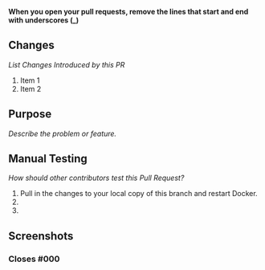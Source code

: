 **When you open your pull requests, remove the lines that start and end with underscores (\_)**

## Changes

_List Changes Introduced by this PR_

1. Item 1
2. Item 2

## Purpose

_Describe the problem or feature._

## Manual Testing

_How should other contributors test this Pull Request?_

1. Pull in the changes to your local copy of this branch and restart Docker.
2.
3.

## Screenshots

### Closes #000